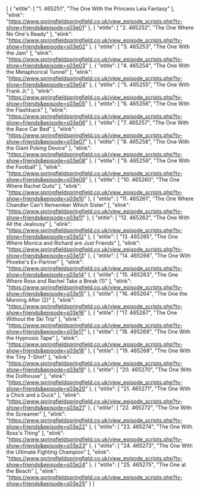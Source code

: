 [
	{
		"etitle": [
			"1. 465251",
			"The One With the Princess Leia Fantasy"
		],
		"elink": "https://www.springfieldspringfield.co.uk/view_episode_scripts.php?tv-show=friends&episode=s03e01"
	},
	{
		"etitle": [
			"2. 465252",
			"The One Where No One's Ready"
		],
		"elink": "https://www.springfieldspringfield.co.uk/view_episode_scripts.php?tv-show=friends&episode=s03e02"
	},
	{
		"etitle": [
			"3. 465253",
			"The One With the Jam"
		],
		"elink": "https://www.springfieldspringfield.co.uk/view_episode_scripts.php?tv-show=friends&episode=s03e03"
	},
	{
		"etitle": [
			"4. 465254",
			"The One With the Metaphorical Tunnel"
		],
		"elink": "https://www.springfieldspringfield.co.uk/view_episode_scripts.php?tv-show=friends&episode=s03e04"
	},
	{
		"etitle": [
			"5. 465255",
			"The One With Frank Jr."
		],
		"elink": "https://www.springfieldspringfield.co.uk/view_episode_scripts.php?tv-show=friends&episode=s03e05"
	},
	{
		"etitle": [
			"6. 465256",
			"The One With the Flashback"
		],
		"elink": "https://www.springfieldspringfield.co.uk/view_episode_scripts.php?tv-show=friends&episode=s03e06"
	},
	{
		"etitle": [
			"7. 465257",
			"The One With the Race Car Bed"
		],
		"elink": "https://www.springfieldspringfield.co.uk/view_episode_scripts.php?tv-show=friends&episode=s03e07"
	},
	{
		"etitle": [
			"8. 465258",
			"The One With the Giant Poking Device"
		],
		"elink": "https://www.springfieldspringfield.co.uk/view_episode_scripts.php?tv-show=friends&episode=s03e08"
	},
	{
		"etitle": [
			"9. 465259",
			"The One With the Football"
		],
		"elink": "https://www.springfieldspringfield.co.uk/view_episode_scripts.php?tv-show=friends&episode=s03e09"
	},
	{
		"etitle": [
			"10. 465260",
			"The One Where Rachel Quits"
		],
		"elink": "https://www.springfieldspringfield.co.uk/view_episode_scripts.php?tv-show=friends&episode=s03e10"
	},
	{
		"etitle": [
			"11. 465261",
			"The One Where Chandler Can't Remember Which Sister"
		],
		"elink": "https://www.springfieldspringfield.co.uk/view_episode_scripts.php?tv-show=friends&episode=s03e11"
	},
	{
		"etitle": [
			"12. 465262",
			"The One With All the Jealousy"
		],
		"elink": "https://www.springfieldspringfield.co.uk/view_episode_scripts.php?tv-show=friends&episode=s03e12"
	},
	{
		"etitle": [
			"13. 465265",
			"The One Where Monica and Richard are Just Friends"
		],
		"elink": "https://www.springfieldspringfield.co.uk/view_episode_scripts.php?tv-show=friends&episode=s03e13"
	},
	{
		"etitle": [
			"14. 465266",
			"The One With Phoebe's Ex-Partner"
		],
		"elink": "https://www.springfieldspringfield.co.uk/view_episode_scripts.php?tv-show=friends&episode=s03e14"
	},
	{
		"etitle": [
			"15. 465263",
			"The One Where Ross and Rachel Take a Break (1)"
		],
		"elink": "https://www.springfieldspringfield.co.uk/view_episode_scripts.php?tv-show=friends&episode=s03e15"
	},
	{
		"etitle": [
			"16. 465264",
			"The One the Morning After (2)"
		],
		"elink": "https://www.springfieldspringfield.co.uk/view_episode_scripts.php?tv-show=friends&episode=s03e16"
	},
	{
		"etitle": [
			"17. 465267",
			"The One Without the Ski Trip"
		],
		"elink": "https://www.springfieldspringfield.co.uk/view_episode_scripts.php?tv-show=friends&episode=s03e17"
	},
	{
		"etitle": [
			"18. 465269",
			"The One With the Hypnosis Tape"
		],
		"elink": "https://www.springfieldspringfield.co.uk/view_episode_scripts.php?tv-show=friends&episode=s03e18"
	},
	{
		"etitle": [
			"19. 465268",
			"The One With the Tiny T-Shirt"
		],
		"elink": "https://www.springfieldspringfield.co.uk/view_episode_scripts.php?tv-show=friends&episode=s03e19"
	},
	{
		"etitle": [
			"20. 465270",
			"The One With the Dollhouse"
		],
		"elink": "https://www.springfieldspringfield.co.uk/view_episode_scripts.php?tv-show=friends&episode=s03e20"
	},
	{
		"etitle": [
			"21. 465271",
			"The One With a Chick and a Duck"
		],
		"elink": "https://www.springfieldspringfield.co.uk/view_episode_scripts.php?tv-show=friends&episode=s03e21"
	},
	{
		"etitle": [
			"22. 465272",
			"The One With the Screamer"
		],
		"elink": "https://www.springfieldspringfield.co.uk/view_episode_scripts.php?tv-show=friends&episode=s03e22"
	},
	{
		"etitle": [
			"23. 465274",
			"The One With Ross's Thing"
		],
		"elink": "https://www.springfieldspringfield.co.uk/view_episode_scripts.php?tv-show=friends&episode=s03e23"
	},
	{
		"etitle": [
			"24. 465273",
			"The One With the Ultimate Fighting Champion"
		],
		"elink": "https://www.springfieldspringfield.co.uk/view_episode_scripts.php?tv-show=friends&episode=s03e24"
	},
	{
		"etitle": [
			"25. 465275",
			"The One at the Beach"
		],
		"elink": "https://www.springfieldspringfield.co.uk/view_episode_scripts.php?tv-show=friends&episode=s03e25"
	}
]
